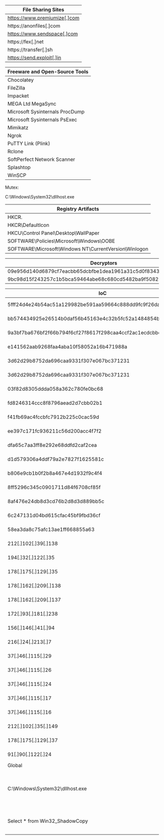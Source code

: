 |File Sharing Sites|
|---------|
|https://www.premiumize[.]com|
|https://anonfiles[.]com|
|https://www.sendspace[.]com|
|https://fex[.]net|
|https://transfer[.]sh|
|https://send.exploit[.]in|

|Freeware and Open-Source Tools|
|--------|
|Chocolatey|
|FileZilla|
|Impacket|
|MEGA Ltd MegaSync|
|Microsoft Sysinternals ProcDump|
|Microsoft Sysinternals PsExec|
|Mimikatz|
|Ngrok|
|PuTTY Link (Plink)|
|Rclone|
|SoftPerfect Network Scanner|
|Splashtop|
|WinSCP|

Mutex:



C:\Windows\System32\dllhost.exe



|Registry Artifacts|
|-----------------|
|HKCR. <Malware Extension>|
|HKCR<Malware Extension>\DefaultIcon|
|HKCU\Control Panel\Desktop\WallPaper|
|SOFTWARE\Policies\Microsoft\Windows\OOBE|
|SOFTWARE\Microsoft\Windows NT\CurrentVersion\Winlogon|

|Decryptors|
|--------------|
|09e956d140d6879cf7eacbb65dcbfbe1dea1961a31c5d0f834343ef2c886ccc1|
|9bc98d15f243257c1b5bca59464abe68c680cd5482ba9f5082201dde41a016cf|



|IoC|Type|
|---------|--------|
|5fff24d4e24b54ac51a129982be591aa59664c888dd9fc9f26da7b226c55d835|SHA256 Hash|
|bb574434925e26514b0daf56b45163e4c32b5fc52a1484854b315f40fd8ff8d2|SHA256 Hash|
|9a3bf7ba676bf2f66b794f6cf27f8617f298caa4ccf2ac1ecdcbbef260306194|SHA256 Hash|
|e141562aab9268faa4aba10f58052a16b471988a|SHA1 Hash|
|3d62d29b8752da696caa9331f307e067bc371231|SHA1 Hash|
|3d62d29b8752da696caa9331f307e067bc371231|SHA1 Hash|
|03f82d8305ddda058a362c780fe0bc68|MD5 Hash|
|fd8246314ccc8f8796aead2d7cbb02b1|MD5 Hash|
|f41fb69ac4fccbfc7912b225c0cac59d|MD5 Hash|
|ee397c171fc936211c56d200acc4f7f2|MD5 Hash|
|dfa65c7aa3ff8e292e68ddfd2caf2cea|MD5 Hash|
|d1d579306a4ddf79a2e7827f1625581c|MD5 Hash|
|b806e9cb1b0f2b8a467e4d1932f9c4f4|MD5 Hash|
|8ff5296c345c0901711d84f6708cf85f|MD5 Hash|
|8af476e24db8d3cd76b2d8d3d889bb5c|MD5 Hash|
|6c247131d04bd615cfac45bf9fbd36cf|MD5 Hash|
|58ea3da8c75afc13ae1ff668855a63|MD5 Hash|
|212[.]102[.]39[.]138|IP Address|
|194[.]32[.]122[.]35|IP Address|
|178[.]175[.]129[.]35|IP Address|
|178[.]162[.]209[.]138|IP Address|
|178[.]162[.]209[.]137|IP Address|
|172[.]93[.]181[.]238|IP Address|
|156[.]146[.]41[.]94|IP Address|
|216[.]24[.]213[.]7|IP Address|
|37[.]46[.]115[.]29|IP Address|
|37[.]46[.]115[.]26|IP Address|
|37[.]46[.]115[.]24|IP Address|
|37[.]46[.]115[.]17|IP Address|
|37[.]46[.]115[.]16|IP Address|
|212[.]102[.]35[.]149|IP Address|
|178[.]175[.]129[.]37|IP Address|
|91[.]90[.]122[.]24|IP Address|
|Global<MD4 hash of machine GUID>|Mutex|
|C:\Windows\System32\dllhost.exe|UAC Bypass via Elevated COM Interface|
|Select * from Win32_ShadowCopy|Volume Shadow Copy Deletion|